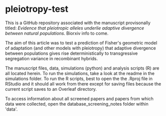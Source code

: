 # pleiotropy-test

This is a GitHub repository associated with the manuscript provisonally titled: *Evidence that pleiotropic alleles underlie adaptive divergence between natural populations*. Biorxiv info to come.

The aim of this article was to test a prediction of Fisher's geometric model of adaptation (and other models with pleiotropy) that adaptive divergence between populations gives rise deterministically to transgressive segregation variance in recombinant hybrids.

The manuscript files, data, simulations (python) and analysis scripts (R) are all located herein. To run the simulations, take a look at the readme in the simulations folder. To run the R scripts, best to open the the .Rproj file in RStudio and it should all work from there except for saving files because the current script saves to an Overleaf directory.

To access information about all screened papers and papers from which data were collected, open the database_screening_notes folder within 'data'.